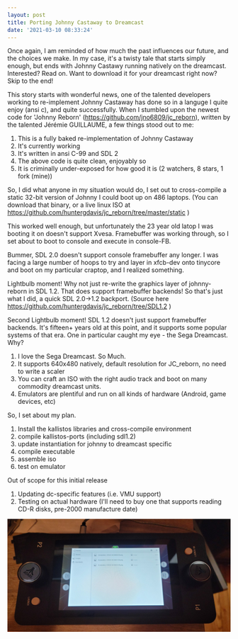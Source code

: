 ```yaml
---
layout: post
title: Porting Johnny Castaway to Dreamcast 
date: '2021-03-10 08:33:24'
---
```

Once again, I am reminded of how much the past influences our future, and the choices we make.  In my case, it's a twisty tale that starts simply enough, but ends with Johnny Castawy running natively on the dreamcast.  Interested?  Read on.  Want to download it for your dreamcast right now?  Skip to the end!


This story starts with wonderful news, one of the talented developers working to re-implement Johnny Castaway has done so in a languge I quite enjoy (ansi c), and quite successfully.  When I stumbled upon the newest code for 'Johnny Reborn' (https://github.com/jno6809/jc_reborn), written by the talented Jérémie GUILLAUME, a few things stood out to me:

1. This is a fully baked re-implementation of Johnny Castaway
2. It's currently working 
3. It's written in ansi C-99 and SDL 2
4. The above code is quite clean, enjoyably so
5. It is criminally under-exposed for how good it is (2 watchers, 8 stars, 1 fork (mine))

So, I did what anyone in my situation would do, I set out to cross-compile a static 32-bit version of Johnny I could boot up on 486 laptops.  (You can download that binary, or a live linux ISO at https://github.com/huntergdavis/jc_reborn/tree/master/static )

This worked well enough, but unfortunately the 23 year old latop I was booting it on doesn't support Xvesa.  Framebuffer was working through, so I set about to boot to console and execute in console-FB.

Bummer, SDL 2.0 doesn't support console framebuffer any longer.  I was facing a large number of hoops to try and layer in xfcb-dev onto tinycore and boot on my particular craptop, and I realized something. 

Lightbulb moment!  Why not just re-write the graphics layer of johnny-reborn in SDL 1.2.  That does support framebuffer backends!  So that's just what I did, a quick SDL 2.0->1.2 backport.  (Source here https://github.com/huntergdavis/jc_reborn/tree/SDL1.2 )

Second Lightbulb moment!  SDL 1.2 doesn't just support framebuffer backends.  It's fifteen+ years old at this point, and it supports some popular systems of that era.  One in particular caught my eye - the Sega Dreamcast.  Why?

1. I love the Sega Dreamcast.  So Much.
2. It supports 640x480 natively, default resolution for JC_reborn, no need to write a scaler
3. You can craft an ISO with the right audio track and boot on many commodity dreamcast units. 
4. Emulators are plentiful and run on all kinds of hardware (Android, game devices, etc)
 

So, I set about my plan. 

1.  Install the kallistos libraries and cross-compile environment
2.  compile kallistos-ports (including sdl1.2)
3.  update instantiation for johnny to dreamcast specific 
4.  compile executable
5.  assemble iso
6.  test on emulator

Out of scope for this initial release
1. Updating dc-specific features (i.e. VMU support)
2. Testing on actual hardware (I'll need to buy one that supports reading CD-R disks, pre-2000 manufacture date)





<img src="https://github.com/huntergdavis/huntergdavis.github.io/raw/master/content/images/2020/dec/recentfiles.jpg" width="600">







 
